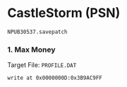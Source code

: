 #  CastleStorm (PSN) 

`NPUB30537.savepatch`

### 1. Max Money

Target File: `PROFILE.DAT`

```
write at 0x0000000D:0x3B9AC9FF
```

